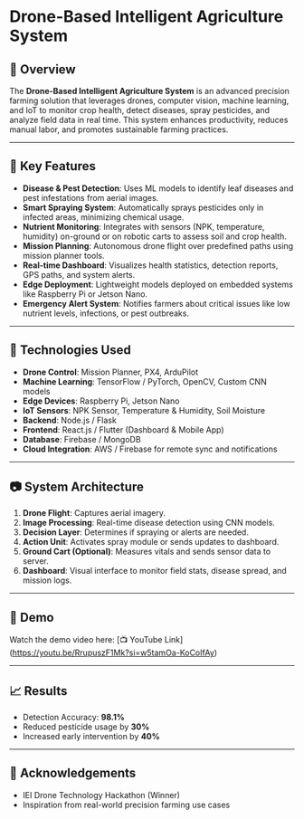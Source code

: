 # Drone-Based Intelligent Agriculture System

## 🚀 Overview

The **Drone-Based Intelligent Agriculture System** is an advanced precision farming solution that leverages drones, computer vision, machine learning, and IoT to monitor crop health, detect diseases, spray pesticides, and analyze field data in real time. This system enhances productivity, reduces manual labor, and promotes sustainable farming practices.

---

## 🎯 Key Features

- **Disease & Pest Detection**: Uses ML models to identify leaf diseases and pest infestations from aerial images.
- **Smart Spraying System**: Automatically sprays pesticides only in infected areas, minimizing chemical usage.
- **Nutrient Monitoring**: Integrates with sensors (NPK, temperature, humidity) on-ground or on robotic carts to assess soil and crop health.
- **Mission Planning**: Autonomous drone flight over predefined paths using mission planner tools.
- **Real-time Dashboard**: Visualizes health statistics, detection reports, GPS paths, and system alerts.
- **Edge Deployment**: Lightweight models deployed on embedded systems like Raspberry Pi or Jetson Nano.
- **Emergency Alert System**: Notifies farmers about critical issues like low nutrient levels, infections, or pest outbreaks.

---

## 🧠 Technologies Used

- **Drone Control**: Mission Planner, PX4, ArduPilot
- **Machine Learning**: TensorFlow / PyTorch, OpenCV, Custom CNN models
- **Edge Devices**: Raspberry Pi, Jetson Nano
- **IoT Sensors**: NPK Sensor, Temperature & Humidity, Soil Moisture
- **Backend**: Node.js / Flask
- **Frontend**: React.js / Flutter (Dashboard & Mobile App)
- **Database**: Firebase / MongoDB
- **Cloud Integration**: AWS / Firebase for remote sync and notifications

---

## 📷 System Architecture

1. **Drone Flight**: Captures aerial imagery.
2. **Image Processing**: Real-time disease detection using CNN models.
3. **Decision Layer**: Determines if spraying or alerts are needed.
4. **Action Unit**: Activates spray module or sends updates to dashboard.
5. **Ground Cart (Optional)**: Measures vitals and sends sensor data to server.
6. **Dashboard**: Visual interface to monitor field stats, disease spread, and mission logs.

---


## 🧪 Demo

Watch the demo video here: \[📺 YouTube Link] (https://youtu.be/RrupuszF1Mk?si=w5tamOa-KoCoIfAy)



---

## 📈 Results

* Detection Accuracy: **98.1%**
* Reduced pesticide usage by **30%**
* Increased early intervention by **40%**

---


## 🙌 Acknowledgements


* IEI Drone Technology Hackathon (Winner)
* Inspiration from real-world precision farming use cases
